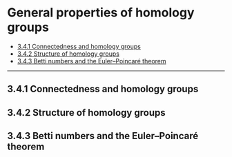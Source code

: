 # General properties of homology groups

  - [3.4.1 Connectedness and homology groups](#_341-connectedness-and-homology-groups)
  - [3.4.2 Structure of homology groups](#_342-structure-of-homology-groups)
  - [3.4.3 Betti numbers and the Euler–Poincaré theorem](#_343-betti-numbers-and-the-eulerpoincaré-theorem)
---
## 3.4.1 Connectedness and homology groups
## 3.4.2 Structure of homology groups
## 3.4.3 Betti numbers and the Euler–Poincaré theorem